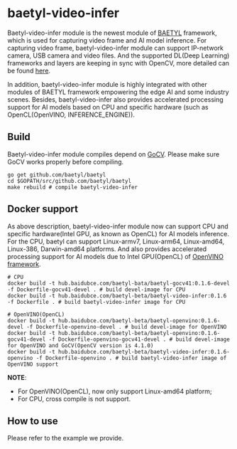 # baetyl-video-infer

Baetyl-video-infer module is the newest module of [BAETYL](https://baetyl.io) framework, which is used for capturing video frame and AI model inference. For capturing video frame, baetyl-video-infer module can support IP-network camera, USB camera and video files. And the supported DL(Deep Learning) frameworks and layers are keeping in sync with OpenCV, more detailed can be found [here](https://github.com/opencv/opencv/wiki/Deep-Learning-in-OpenCV).

In addition, baetyl-video-infer module is highly integrated with other modules of BAETYL framework empowering the edge AI and some industry scenes. Besides, baetyl-video-infer also provides accelerated processing support for AI models based on CPU and specific hardware (such as OpenCL(OpenVINO, INFERENCE_ENGINE)).

## Build

Baetyl-video-infer module compiles depend on [GoCV](https://github.com/hybridgroup/gocv). Please make sure GoCV works properly before compiling.

```shell
go get github.com/baetyl/baetyl
cd $GOPATH/src/github.com/baetyl/baetyl
make rebuild # compile baetyl-video-infer
```

## Docker support

As above description, baetyl-video-infer module now can support CPU and specific hardware(Intel GPU, as known as OpenCL) for AI models inference. For the CPU, baetyl can support Linux-armv7, Linux-arm64, Linux-amd64, Linux-386, Darwin-amd64 platforms. And also provides accelerated processing support for AI models due to Intel GPU(OpenCL) of [OpenVINO framework](https://docs.openvinotoolkit.org/latest/index.html).

```shell
# CPU
docker build -t hub.baidubce.com/baetyl-bata/baetyl-gocv41:0.1.6-devel -f Dockerfile-gocv41-devel . # build devel-image for CPU
docker build -t hub.baidubce.com/baetyl-beta/baetyl-video-infer:0.1.6 -f Dockerfile . # build baetyl-video-infer image for CPU

# OpenVINO(OpenCL)
docker build -t hub.baidubce.com/baetyl-beta/baetyl-openvino:0.1.6-devel -f Dockerfile-openvino-devel . # build devel-image for OpenVINO
docker build -t hub.baidubce.com/baetyl-beta/baetyl-openvino:0.1.6-gocv41-devel -f Dockerfile-openvino-gocv41-devel . # build devel-image for OpenVINO and GoCV(OpenCV version is 4.1.0)
docker build -t hub.baidubce.com/baetyl-beta/baetyl-video-infer:0.1.6-openvino -f Dockerfile-openvino . # build baetyl-video-infer image of OpenVINO support
```

**NOTE**: 

- For OpenVINO(OpenCL), now only support Linux-amd64 platform;
- For CPU, cross compile is not support.

## How to use

Please refer to the example we provide.
